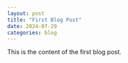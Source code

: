 ```yaml
---
layout: post
title: "First Blog Post"
date: 2024-07-29
categories: blog
---
```

This is the content of the first blog post.
